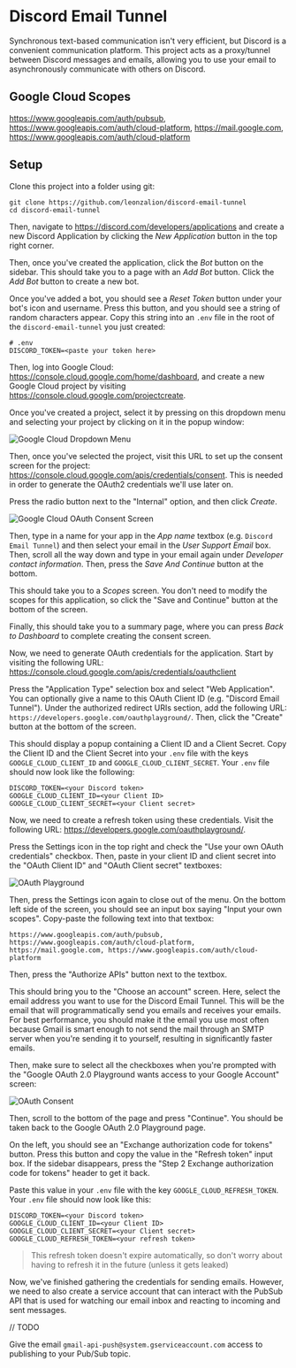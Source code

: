 # Discord Email Tunnel

Synchronous text-based communication isn't very efficient, but Discord is a convenient communication platform. This project acts as a proxy/tunnel between Discord messages and emails, allowing you to use your email to asynchronously communicate with others on Discord.

## Google Cloud Scopes

https://www.googleapis.com/auth/pubsub, https://www.googleapis.com/auth/cloud-platform, https://mail.google.com, https://www.googleapis.com/auth/cloud-platform

## Setup

Clone this project into a folder using git:

```shell
git clone https://github.com/leonzalion/discord-email-tunnel
cd discord-email-tunnel
```

Then, navigate to <https://discord.com/developers/applications> and create a new Discord Application by clicking the _New Application_ button in the top right corner.

Then, once you've created the application, click the _Bot_ button on the sidebar. This should take you to a page with an _Add Bot_ button. Click the _Add Bot_ button to create a new bot.

Once you've added a bot, you should see a _Reset Token_ button under your bot's icon and username. Press this button, and you should see a string of random characters appear. Copy this string into an `.env` file in the root of the `discord-email-tunnel` you just created:

```env
# .env
DISCORD_TOKEN=<paste your token here>
```

Then, log into Google Cloud: <https://console.cloud.google.com/home/dashboard>, and create a new Google Cloud project by visiting <https://console.cloud.google.com/projectcreate>.

Once you've created a project, select it by pressing on this dropdown menu and selecting your project by clicking on it in the popup window:

![Google Cloud Dropdown Menu](assets/google-cloud-dropdown.png)

Then, once you've selected the project, visit this URL to set up the consent screen for the project: <https://console.cloud.google.com/apis/credentials/consent>. This is needed in order to generate the OAuth2 credentials we'll use later on.

Press the radio button next to the "Internal" option, and then click _Create_.

![Google Cloud OAuth Consent Screen](assets/google-cloud-oauth-consent-screen.png)

Then, type in a name for your app in the _App name_ textbox (e.g. `Discord Email Tunnel`) and then select your email in the _User Support Email_ box. Then, scroll all the way down and type in your email again under _Developer contact information_. Then, press the _Save And Continue_ button at the bottom.

This should take you to a _Scopes_ screen. You don't need to modify the scopes for this application, so click the "Save and Continue" button at the bottom of the screen.

Finally, this should take you to a summary page, where you can press _Back to Dashboard_ to complete creating the consent screen.

Now, we need to generate OAuth credentials for the application. Start by visiting the following URL: <https://console.cloud.google.com/apis/credentials/oauthclient>

Press the "Application Type" selection box and select "Web Application". You can optionally give a name to this OAuth Client ID (e.g. "Discord Email Tunnel"). Under the authorized redirect URIs section, add the following URL: `https://developers.google.com/oauthplayground/`. Then, click the "Create" button at the bottom of the screen.

This should display a popup containing a Client ID and a Client Secret. Copy the Client ID and the Client Secret into your `.env` file with the keys `GOOGLE_CLOUD_CLIENT_ID` and `GOOGLE_CLOUD_CLIENT_SECRET`. Your `.env` file should now look like the following:

```env
DISCORD_TOKEN=<your Discord token>
GOOGLE_CLOUD_CLIENT_ID=<your Client ID>
GOOGLE_CLOUD_CLIENT_SECRET=<your Client secret>
```

Now, we need to create a refresh token using these credentials. Visit the following URL: <https://developers.google.com/oauthplayground/>.

Press the Settings icon in the top right and check the "Use your own OAuth credentials" checkbox. Then, paste in your client ID and client secret into the "OAuth Client ID" and "OAuth Client secret" textboxes:

![OAuth Playground](assets/google-cloud-oauth-playground.png)

Then, press the Settings icon again to close out of the menu. On the bottom left side of the screen, you should see an input box saying "Input your own scopes". Copy-paste the following text into that textbox:

```text
https://www.googleapis.com/auth/pubsub, https://www.googleapis.com/auth/cloud-platform, https://mail.google.com, https://www.googleapis.com/auth/cloud-platform
```

Then, press the "Authorize APIs" button next to the textbox.

This should bring you to the "Choose an account" screen. Here, select the email address you want to use for the Discord Email Tunnel. This will be the email that will programmatically send you emails and receives your emails. For best performance, you should make it the email you use most often because Gmail is smart enough to not send the mail through an SMTP server when you're sending it to yourself, resulting in significantly faster emails.

Then, make sure to select all the checkboxes when you're prompted with the "Google OAuth 2.0 Playground wants access to your Google Account" screen:

![OAuth Consent](assets/oauth-consent.png)

Then, scroll to the bottom of the page and press "Continue". You should be taken back to the Google OAuth 2.0 Playground page.

On the left, you should see an "Exchange authorization code for tokens" button. Press this button and copy the value in the "Refresh token" input box. If the sidebar disappears, press the "Step 2 Exchange authorization code for tokens" header to get it back.

Paste this value in your `.env` file with the key `GOOGLE_CLOUD_REFRESH_TOKEN`. Your `.env` file should now look like this:

```text
DISCORD_TOKEN=<your Discord token>
GOOGLE_CLOUD_CLIENT_ID=<your Client ID>
GOOGLE_CLOUD_CLIENT_SECRET=<your Client secret>
GOOGLE_CLOUD_REFRESH_TOKEN=<your refresh token>
```

> This refresh token doesn't expire automatically, so don't worry about having to refresh it in the future (unless it gets leaked)

Now, we've finished gathering the credentials for sending emails. However, we need to also create a service account that can interact with the PubSub API that is used for watching our email inbox and reacting to incoming and sent messages.

// TODO

Give the email `gmail-api-push@system.gserviceaccount.com` access to publishing to your Pub/Sub topic.
